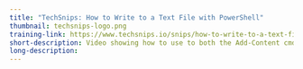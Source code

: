 ```yaml
---
title: "TechSnips: How to Write to a Text File with PowerShell"
thumbnail: techsnips-logo.png
training-link: https://www.techsnips.io/snips/how-to-write-to-a-text-file-with-powershell
short-description: Video showing how to use to both the Add-Content cmdlet and .NET to write to large files in PowerShell.
long-description:
---
```

